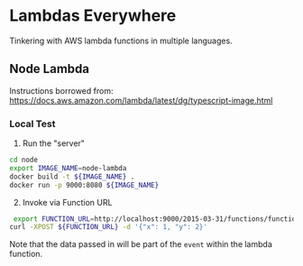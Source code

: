 # Lambdas Everywhere

Tinkering with AWS lambda functions in multiple languages.


## Node Lambda

Instructions borrowed from: https://docs.aws.amazon.com/lambda/latest/dg/typescript-image.html

### Local Test
1. Run the "server"
```sh
cd node
export IMAGE_NAME=node-lambda
docker build -t ${IMAGE_NAME} .
docker run -p 9000:8080 ${IMAGE_NAME}
```
2. Invoke via Function URL

```sh
 export FUNCTION_URL=http://localhost:9000/2015-03-31/functions/function/invocations
curl -XPOST ${FUNCTION_URL} -d '{"x": 1, "y": 2}'
```

Note that the data passed in will be part of the `event` within the lambda function.
